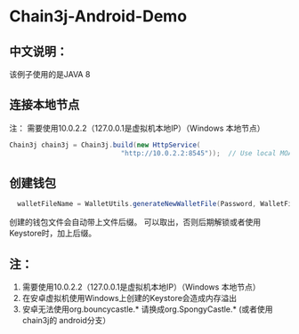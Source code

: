 # Chain3j-Android-Demo

## 中文说明：

该例子使用的是JAVA 8

## 连接本地节点 
注： 需要使用10.0.2.2（127.0.0.1是虚拟机本地IP）（Windows 本地节点）
```Java
Chain3j chain3j = Chain3j.build(new HttpService(
                            "http://10.0.2.2:8545"));  // Use local MOAC server;
```

## 创建钱包
```Java
  walletFileName = WalletUtils.generateNewWalletFile(Password, WalletFilePath, false);
```
  创建的钱包文件会自动带上文件后缀。 可以取出，否则后期解锁或者使用Keystore时，加上后缀。
  
## 注：
  1. 需要使用10.0.2.2（127.0.0.1是虚拟机本地IP）（Windows 本地节点）
  2. 在安卓虚拟机使用Windows上创建的Keystore会造成内存溢出
  3. 安卓无法使用org.bouncycastle.* 请换成org.SpongyCastle.* (或者使用 chain3j的 android分支）
